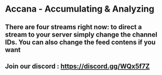# Accana - Accumulating & Analyzing
## There are four streams right now: to direct a stream to your server simply change the channel IDs. You can also change the feed contens if you want

## Join our discord : https://discord.gg/WQx5f7Z
